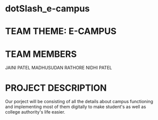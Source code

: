 # dotSlash_e-campus
# TEAM THEME: E-CAMPUS
 # TEAM MEMBERS
 JAINI  PATEL
 MADHUSUDAN RATHORE
 NIDHI PATEL

# PROJECT DESCRIPTION
Our porject will be consisting of all the details about campus functioning and implementing most of them digitally to make student's as well as college authority's life easier.
